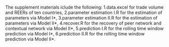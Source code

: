 The supplement materials iclude the following:
1.data.excel for trade volume and REERs of ten countries,
2.parameter estimation I.R for the estimation of parameters via Model I*,
3.parameter estimation II.R for the estimation of parameters via Model II*,
4.recover.R for the recovery of peer network and contextual network via Model II*,
5.prediction I.R for the rolling time window prediction via Model I*,
6.prediction II.R for the rolling time window prediction via Model II*.
